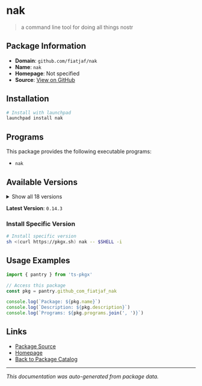 # nak

> a command line tool for doing all things nostr

## Package Information

- **Domain**: `github.com/fiatjaf/nak`
- **Name**: `nak`
- **Homepage**: Not specified
- **Source**: [View on GitHub](https://github.com/pkgxdev/pantry/tree/main/projects/github.com/fiatjaf/nak/package.yml)

## Installation

```bash
# Install with launchpad
launchpad install nak
```

## Programs

This package provides the following executable programs:

- `nak`

## Available Versions

<details>
<summary>Show all 18 versions</summary>

- `0.14.3`, `0.14.2`, `0.14.1`, `0.14.0`, `0.13.2`
- `0.13.1`, `0.13.0`, `0.12.6`, `0.12.0`, `0.11.4`
- `0.11.3`, `0.11.2`, `0.11.0`, `0.10.1`, `0.10.0`
- `0.9.1`, `0.9.0`, `0.8.0`

</details>

**Latest Version**: `0.14.3`

### Install Specific Version

```bash
# Install specific version
sh <(curl https://pkgx.sh) nak -- $SHELL -i
```

## Usage Examples

```typescript
import { pantry } from 'ts-pkgx'

// Access this package
const pkg = pantry.github_com_fiatjaf_nak

console.log(`Package: ${pkg.name}`)
console.log(`Description: ${pkg.description}`)
console.log(`Programs: ${pkg.programs.join(', ')}`)
```

## Links

- [Package Source](https://github.com/pkgxdev/pantry/tree/main/projects/github.com/fiatjaf/nak/package.yml)
- [Homepage](#)
- [Back to Package Catalog](../package-catalog.md)

---

*This documentation was auto-generated from package data.*
